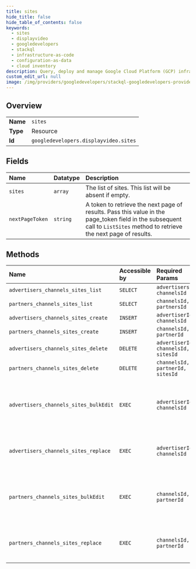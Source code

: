 ```yaml
---
title: sites
hide_title: false
hide_table_of_contents: false
keywords:
  - sites
  - displayvideo
  - googledevelopers    
  - stackql
  - infrastructure-as-code
  - configuration-as-data
  - cloud inventory
description: Query, deploy and manage Google Cloud Platform (GCP) infrastructure and resources using SQL
custom_edit_url: null
image: /img/providers/googledevelopers/stackql-googledevelopers-provider-featured-image.png
---
```

  
    

## Overview
<table><tbody>
<tr><td><b>Name</b></td><td><code>sites</code></td></tr>
<tr><td><b>Type</b></td><td>Resource</td></tr>
<tr><td><b>Id</b></td><td><code>googledevelopers.displayvideo.sites</code></td></tr>
</tbody></table>

## Fields
| Name | Datatype | Description |
|:-----|:---------|:------------|
| `sites` | `array` | The list of sites. This list will be absent if empty. |
| `nextPageToken` | `string` | A token to retrieve the next page of results. Pass this value in the page_token field in the subsequent call to `ListSites` method to retrieve the next page of results. |
## Methods
| Name | Accessible by | Required Params | Description |
|:-----|:--------------|:----------------|:------------|
| `advertisers_channels_sites_list` | `SELECT` | `advertisersId, channelsId` | Lists sites in a channel. |
| `partners_channels_sites_list` | `SELECT` | `channelsId, partnersId` | Lists sites in a channel. |
| `advertisers_channels_sites_create` | `INSERT` | `advertiserId, channelsId` | Creates a site in a channel. |
| `partners_channels_sites_create` | `INSERT` | `channelsId, partnerId` | Creates a site in a channel. |
| `advertisers_channels_sites_delete` | `DELETE` | `advertiserId, channelsId, sitesId` | Deletes a site from a channel. |
| `partners_channels_sites_delete` | `DELETE` | `channelsId, partnerId, sitesId` | Deletes a site from a channel. |
| `advertisers_channels_sites_bulkEdit` | `EXEC` | `advertiserId, channelsId` | Bulk edits sites under a single channel. The operation will delete the sites provided in BulkEditSitesRequest.deleted_sites and then create the sites provided in BulkEditSitesRequest.created_sites. |
| `advertisers_channels_sites_replace` | `EXEC` | `advertiserId, channelsId` | Replaces all of the sites under a single channel. The operation will replace the sites under a channel with the sites provided in ReplaceSitesRequest.new_sites. |
| `partners_channels_sites_bulkEdit` | `EXEC` | `channelsId, partnerId` | Bulk edits sites under a single channel. The operation will delete the sites provided in BulkEditSitesRequest.deleted_sites and then create the sites provided in BulkEditSitesRequest.created_sites. |
| `partners_channels_sites_replace` | `EXEC` | `channelsId, partnerId` | Replaces all of the sites under a single channel. The operation will replace the sites under a channel with the sites provided in ReplaceSitesRequest.new_sites. |
